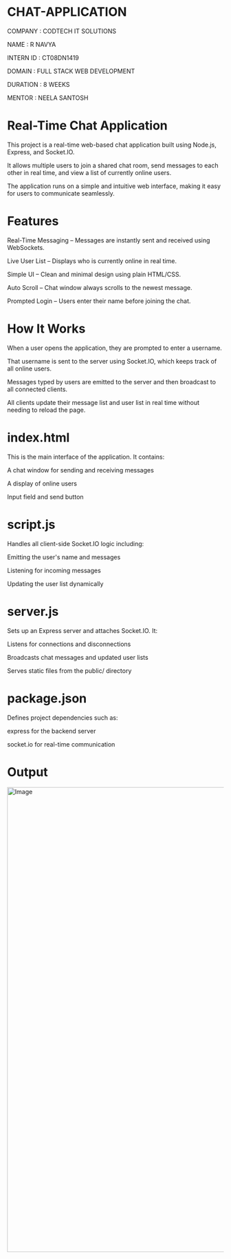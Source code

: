 # CHAT-APPLICATION


COMPANY : CODTECH IT SOLUTIONS

NAME : R NAVYA

INTERN ID : CT08DN1419

DOMAIN : FULL STACK WEB DEVELOPMENT

DURATION : 8 WEEKS

MENTOR : NEELA SANTOSH


# Real-Time Chat Application


This project is a real-time web-based chat application built using Node.js, Express, and Socket.IO. 

It allows multiple users to join a shared chat room, send messages to each other in real time, and view a list of currently online users.

The application runs on a simple and intuitive web interface, making it easy for users to communicate seamlessly.

 # Features
 
Real-Time Messaging – Messages are instantly sent and received using WebSockets.

Live User List – Displays who is currently online in real time.

Simple UI – Clean and minimal design using plain HTML/CSS.

Auto Scroll – Chat window always scrolls to the newest message.

Prompted Login – Users enter their name before joining the chat.



# How It Works

When a user opens the application, they are prompted to enter a username.

That username is sent to the server using Socket.IO, which keeps track of all online users.

Messages typed by users are emitted to the server and then broadcast to all connected clients.

All clients update their message list and user list in real time without needing to reload the page.

# index.html

This is the main interface of the application. It contains:

A chat window for sending and receiving messages

A display of online users

Input field and send button

# script.js

Handles all client-side Socket.IO logic including:

Emitting the user's name and messages

Listening for incoming messages

Updating the user list dynamically

# server.js

Sets up an Express server and attaches Socket.IO. It:

Listens for connections and disconnections

Broadcasts chat messages and updated user lists

Serves static files from the public/ directory

# package.json

Defines project dependencies such as:

express for the backend server

socket.io for real-time communication

# Output 

<img width="1920" height="1080" alt="Image" src="https://github.com/user-attachments/assets/727ec4ad-21d4-4e76-b611-b26accc7dd46" />

